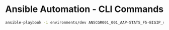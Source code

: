 # Ansible Automation - CLI Commands

```bash
ansible-playbook -i environments/dev ANSCGR001_001_AAP-STATS_F5-BIGIP_ssh.yml --user=root -e 'devices_environment="dev" date_stats="2023-01" target_devices="f5bigip"' --ask-pass
```
